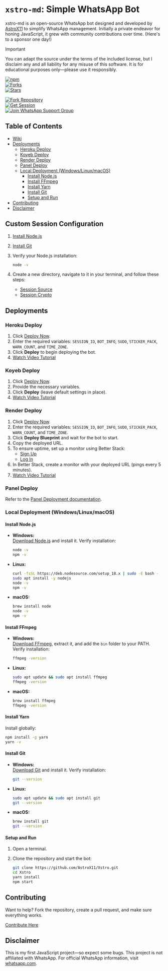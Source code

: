 # `xstro-md`: Simple WhatsApp Bot

xstro-md is an open-source WhatsApp bot designed and developed by [AstroX11](https://github.com/AstroX11) to simplify WhatsApp management. Initially a private endeavor for honing JavaScript, it grew with community contributions over time. (Here's to a sponsor one day!)

> [!Important]  
> You can adapt the source under the terms of the included license, but I disclaim any and all liability for any misuse of this software. It is for educational purposes only—please use it responsibly.

[![npm](https://img.shields.io/npm/dm/xstro-utils?style=for-the-badge)](https://www.npmjs.com/package/xstro-utils)  
[![Forks](https://img.shields.io/github/forks/AstroX11/Xstro?style=for-the-badge)](https://github.com/AstroX11/Xstro/network/members)  
[![Stars](https://img.shields.io/github/stars/AstroX11/Xstro?style=for-the-badge)](https://github.com/AstroX11/Xstro/stargazers)

[![Fork Repository](https://img.shields.io/badge/Fork_Repo-blue?style=for-the-badge&logo=github)](https://github.com/AstroX11/Xstro/fork)  
[![Get Session](https://img.shields.io/badge/Get_Session-black?style=for-the-badge&logo=react)](https://bit.ly/41mQBbY)  
[![Join WhatsApp Support Group](https://img.shields.io/badge/Support_Group-black?style=for-the-badge&logo=whatsapp)](https://chat.whatsapp.com/HIvICIvQ8hL4PmqBu7a2C6)

## Table of Contents

- [Wiki](https://github.com/AstroX11/Xstro/wiki)
- [Deployments](#deployments)
  - [Heroku Deploy](#heroku-deploy)
  - [Koyeb Deploy](#koyeb-deploy)
  - [Render Deploy](#render-deploy)
  - [Panel Deploy](#panel-deploy)
  - [Local Deployment (Windows/Linux/macOS)](#local-deployment-windowslinuxmacos)
    - [Install Node.js](#install-nodejs)
    - [Install FFmpeg](#install-ffmpeg)
    - [Install Yarn](#install-yarn)
    - [Install Git](#install-git)
    - [Setup and Run](#setup-and-run)
- [Contributing](#contributing)
- [Disclaimer](#disclaimer)

## Custom Session Configuration

1. [Install Node.js](https://nodejs.org/)
2. [Install Git](https://git-scm.com/)
3. Verify your Node.js installation:

   ```bash
   node -v
   ```

4. Create a new directory, navigate to it in your terminal, and follow these steps:
   - [Session Source](https://github.com/AstroX11/XstroSession)
   - [Session Crypto](https://github.com/AstroX11/session-maker-crypto)

## Deployments

### Heroku Deploy

1. Click [Deploy Now](https://www.heroku.com/deploy?template=https://github.com/AstroX11/Xstro).
2. Enter the required variables: `SESSION_ID`, `BOT_INFO`, `SUDO`, `STICKER_PACK`, `WARN_COUNT`, and `TIME_ZONE`.
3. Click **Deploy** to begin deploying the bot.
4. [Watch Video Tutorial](https://tinyurl.com/2yrycr7h)

### Koyeb Deploy

1. Click [Deploy Now](https://app.koyeb.com/services/deploy?type=git&builder=dockerfile&repository=https://github.com/AstroX11/Xstro&branch=master&name=xstro&env%5BSESSION_ID%5D=null&env%5BSUDO%5D=null&env%5BBOT_INFO%5D=αѕтяσχ11;χѕтяσ%20м∂&env%5BSTICKER_PACK%5D=мα∂є%20бу;χѕтяσ%20мυℓтι%20∂єνι¢є%20вσт&env%5BWARN_COUNT%5D=3&env%5BTIME_ZONE%5D=Africa/Lagos).
2. Provide the necessary variables.
3. Click **Deploy** (leave default settings in place).
4. [Watch Video Tutorial](https://tinyurl.com/2yrycr7h)

### Render Deploy

1. Click [Deploy Now](https://render.com/deploy?repo=https://github.com/AstroX11/Xstro).
2. Enter the required variables: `SESSION_ID`, `BOT_INFO`, `SUDO`, `STICKER_PACK`, `WARN_COUNT`, and `TIME_ZONE`.
3. Click **Deploy Blueprint** and wait for the bot to start.
4. Copy the deployed URL.
5. To ensure uptime, set up a monitor using Better Stack:
   - [Sign Up](https://betterstack.com/users/sign-up)
   - [Log In](https://betterstack.com/users/sign-in#magic)
6. In Better Stack, create a monitor with your deployed URL (pings every 5 minutes).
7. [Watch Video Tutorial](https://tinyurl.com/2yrycr7h)

### Panel Deploy

Refer to the [Panel Deployment documentation](https://github.com/AstroX11/Xstro/wiki/Panel-Support).

### Local Deployment (Windows/Linux/macOS)

#### Install Node.js

- **Windows:**  
  [Download Node.js](https://nodejs.org/) and install it. Verify installation:

  ```bash
  node -v
  npm -v
  ```

- **Linux:**

  ```bash
  curl -fsSL https://deb.nodesource.com/setup_18.x | sudo -E bash -
  sudo apt install -y nodejs
  node -v
  npm -v
  ```

- **macOS:**

  ```bash
  brew install node
  node -v
  npm -v
  ```

#### Install FFmpeg

- **Windows:**  
  [Download FFmpeg](https://ffmpeg.org/download.html), extract it, and add the `bin` folder to your PATH. Verify installation:

  ```bash
  ffmpeg -version
  ```

- **Linux:**

  ```bash
  sudo apt update && sudo apt install ffmpeg
  ffmpeg -version
  ```

- **macOS:**

  ```bash
  brew install ffmpeg
  ffmpeg -version
  ```

#### Install Yarn

Install globally:

```bash
npm install -g yarn
yarn -v
```

#### Install Git

- **Windows:**  
  [Download Git](https://git-scm.com/) and install it. Verify installation:

  ```bash
  git --version
  ```

- **Linux:**

  ```bash
  sudo apt update && sudo apt install git
  git --version
  ```

- **macOS:**

  ```bash
  brew install git
  git --version
  ```

#### Setup and Run

1. Open a terminal.
2. Clone the repository and start the bot:

   ```bash
   git clone https://github.com/AstroX11/Xstro.git
   cd Xstro
   yarn install
   npm start
   ```

## Contributing

Want to help? Fork the repository, create a pull request, and make sure everything works.

[Contribute Here](https://github.com/AstroX11/Xstro/blob/master/.github/contributing.md)

## Disclaimer

This is my first JavaScript project—so expect some bugs. This project is not affiliated with WhatsApp. For official WhatsApp information, visit [whatsapp.com](https://whatsapp.com).
